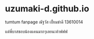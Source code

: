 # uzumaki-d.github.io
tumtum fanpage
ณัฐวัส เปี่ยมขำดี 
13610014

แต่พี่บาสชอบน้องแคนมากๆเลยนะค้าฟฟฟ
